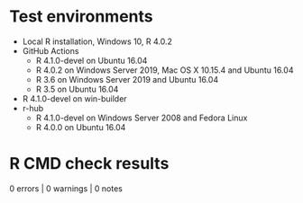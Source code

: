 # Test environments
* Local R installation, Windows 10, R 4.0.2
* GitHub Actions
    * R 4.1.0-devel on Ubuntu 16.04
    * R 4.0.2 on Windows Server 2019, Mac OS X 10.15.4 and Ubuntu 16.04
    * R 3.6 on Windows Server 2019 and Ubuntu 16.04
    * R 3.5 on Ubuntu 16.04
* R 4.1.0-devel on win-builder
* r-hub
    * R 4.1.0-devel on Windows Server 2008 and Fedora Linux
    * R 4.0.0 on Ubuntu 16.04

# R CMD check results

0 errors | 0 warnings | 0 notes
